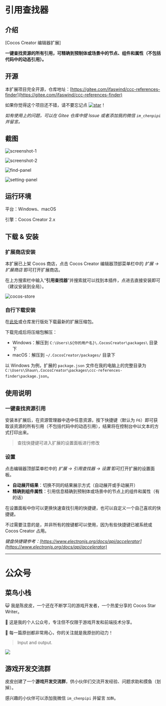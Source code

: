 # 引用查找器

## 介绍

[Cocos Creator 编辑器扩展]

**一键查找资源的所有引用，可精确到预制体或场景中的节点、组件和属性（不包括代码中的动态引用）。**



## 开源

本扩展项目完全开源，仓库地址：[https://gitee.com/ifaswind/ccc-references-finder](https://gitee.com/ifaswind/ccc-references-finder)

如果你觉得这个项目还不错，请不要忘记点 [![star](https://gitee.com/ifaswind/ccc-references-finder/badge/star.svg?theme=dark)](https://gitee.com/ifaswind/ccc-references-finder/stargazers)！

*如有使用上的问题，可以在 Gitee 仓库中提 Issue 或者添加我的微信 `im_chenpipi` 并留言。*



## 截图

![screenshot-1](https://gitee.com/ifaswind/image-storage/raw/master/repositories/ccc-references-finder/screenshot-1.png)

![screenshot-2](https://gitee.com/ifaswind/image-storage/raw/master/repositories/ccc-references-finder/screenshot-2.png)

![find-panel](https://gitee.com/ifaswind/image-storage/raw/master/repositories/ccc-references-finder/find-panel.png)

![setting-panel](https://gitee.com/ifaswind/image-storage/raw/master/repositories/ccc-references-finder/setting-panel.png)



## 运行环境

平台：Windows、macOS

引擎：Cocos Creator 2.x



## 下载 & 安装

### 扩展商店安装

本扩展已上架 Cocos 商店，点击 Cocos Creator 编辑器顶部菜单栏中的 *扩展 -> 扩展商店* 即可打开扩展商店。

在上方搜索栏中输入“**引用查找器**”并搜索就可以找到本插件，点进去直接安装即可（建议安装到全局）。

![cocos-store](https://gitee.com/ifaswind/image-storage/raw/master/repositories/ccc-references-finder/cocos-store.png)



### 自行下载安装

在[此处](https://gitee.com/ifaswind/ccc-references-finder/releases)或仓库发行版处下载最新的扩展压缩包。

下载完成后将压缩包解压：

- Windows：解压到 `C:\Users\${你的用户名}\.CocosCreator\packages\` 目录下
- macOS：解压到 `~/.CocosCreator/packages/` 目录下

以 Windows 为例，扩展的 `package.json` 文件在我的电脑上的完整目录为 `C:\Users\Shaun\.CocosCreator\packages\ccc-references-finder\package.json`。



## 使用说明

### 一键查找资源引用

安装本扩展后，在资源管理器中选中任意资源，按下快捷键（默认为 `F6`）即可获取该资源的所有引用（不包括代码中的动态引用），结果将在控制台中以文本的方式打印出来。

> 查找快捷键可进入扩展的设置面板进行修改



### 设置

点击编辑器顶部菜单栏中的 *扩展 -> 引用查找器 -> 设置* 即可打开扩展的设置面板。

- **自动展开结果**：切换不同的结果展示方式（自动展开或手动展开）
- **精确到组件属性**：引用信息精确到预制体或场景中的节点上的组件和属性（有的话）

在设置面板中你可以更换快速查找引用的快捷键，也可以自定义一个自己喜欢的快捷键。

不过需要注意的是，并非所有的按键都可以使用，因为有些快捷键已被系统或 Cocos Creator 占用。

*键盘快捷键参考：[https://www.electronjs.org/docs/api/accelerator](https://www.electronjs.org/docs/api/accelerator)*



---



# 公众号

## 菜鸟小栈

😺 我是陈皮皮，一个还在不断学习的游戏开发者，一个热爱分享的 Cocos Star Writer。

🎨 这是我的个人公众号，专注但不仅限于游戏开发和前端技术分享。

💖 每一篇原创都非常用心，你的关注就是我原创的动力！

> Input and output.

![](https://gitee.com/ifaswind/image-storage/raw/master/weixin/official-account.png)



## 游戏开发交流群

皮皮创建了一个**游戏开发交流群**，供小伙伴们交流开发经验、问题求助和摸鱼（划掉）。

感兴趣的小伙伴可以添加我微信 `im_chenpipi` 并留言 `加群`。